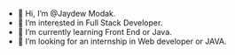 - 👋 Hi, I’m @Jaydew Modak.
- 👀 I’m interested in Full Stack Developer.
- 🌱 I’m currently learning Front End or Java.
- 💞️ I’m looking for an internship in Web developer or JAVA.

<!---
Jaidev00/Jaidev00 is a ✨ special ✨ repository because its `README.md` (this file) appears on your GitHub profile.
You can click the Preview link to take a look at your changes.
--->
